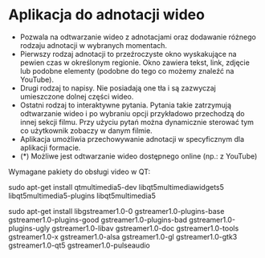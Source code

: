 # Aplikacja do adnotacji wideo

- Pozwala na odtwarzanie wideo z adnotacjami  oraz dodawanie różnego rodzaju adnotacji w wybranych momentach. 
- Pierwszy rodzaj adnotacji to przeźroczyste okno wyskakujące na pewien czas w określonym regionie. Okno zawiera tekst, link, zdjęcie lub podobne elementy (podobne do tego co możemy znaleźć na YouTube).
- Drugi rodzaj to napisy. Nie posiadają one tła i są zazwyczaj umieszczone dolnej części wideo.
- Ostatni rodzaj to interaktywne pytania. Pytania takie zatrzymują odtwarzanie wideo i po wybraniu opcji przykładowo przechodzą do innej sekcji filmu. Przy użyciu pytań można dynamicznie sterować tym co użytkownik zobaczy w danym filmie.
- Aplikacja umożliwia przechowywanie adnotacji w specyficznym dla aplikacji formacie.
- (*) Możliwe jest odtwarzanie wideo dostępnego online (np.: z YouTube)


Wymagane pakiety do obsługi video w QT:

sudo apt-get install qtmultimedia5-dev libqt5multimediawidgets5 libqt5multimedia5-plugins libqt5multimedia5

sudo apt-get install libgstreamer1.0-0 gstreamer1.0-plugins-base gstreamer1.0-plugins-good gstreamer1.0-plugins-bad gstreamer1.0-plugins-ugly gstreamer1.0-libav gstreamer1.0-doc gstreamer1.0-tools gstreamer1.0-x gstreamer1.0-alsa gstreamer1.0-gl gstreamer1.0-gtk3 gstreamer1.0-qt5 gstreamer1.0-pulseaudio
